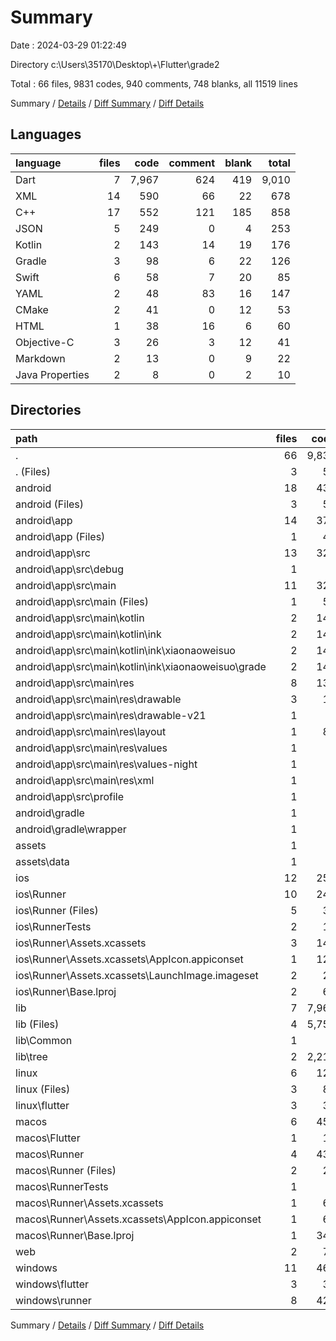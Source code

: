 # Summary

Date : 2024-03-29 01:22:49

Directory c:\\Users\\35170\\Desktop\\+\\Flutter\\grade2

Total : 66 files,  9831 codes, 940 comments, 748 blanks, all 11519 lines

Summary / [Details](details.md) / [Diff Summary](diff.md) / [Diff Details](diff-details.md)

## Languages
| language | files | code | comment | blank | total |
| :--- | ---: | ---: | ---: | ---: | ---: |
| Dart | 7 | 7,967 | 624 | 419 | 9,010 |
| XML | 14 | 590 | 66 | 22 | 678 |
| C++ | 17 | 552 | 121 | 185 | 858 |
| JSON | 5 | 249 | 0 | 4 | 253 |
| Kotlin | 2 | 143 | 14 | 19 | 176 |
| Gradle | 3 | 98 | 6 | 22 | 126 |
| Swift | 6 | 58 | 7 | 20 | 85 |
| YAML | 2 | 48 | 83 | 16 | 147 |
| CMake | 2 | 41 | 0 | 12 | 53 |
| HTML | 1 | 38 | 16 | 6 | 60 |
| Objective-C | 3 | 26 | 3 | 12 | 41 |
| Markdown | 2 | 13 | 0 | 9 | 22 |
| Java Properties | 2 | 8 | 0 | 2 | 10 |

## Directories
| path | files | code | comment | blank | total |
| :--- | ---: | ---: | ---: | ---: | ---: |
| . | 66 | 9,831 | 940 | 748 | 11,519 |
| . (Files) | 3 | 58 | 83 | 23 | 164 |
| android | 18 | 435 | 84 | 62 | 581 |
| android (Files) | 3 | 53 | 0 | 13 | 66 |
| android\\app | 14 | 377 | 84 | 48 | 509 |
| android\\app (Files) | 1 | 48 | 6 | 10 | 64 |
| android\\app\\src | 13 | 329 | 78 | 38 | 445 |
| android\\app\\src\\debug | 1 | 3 | 4 | 1 | 8 |
| android\\app\\src\\main | 11 | 324 | 70 | 36 | 430 |
| android\\app\\src\\main (Files) | 1 | 51 | 12 | 6 | 69 |
| android\\app\\src\\main\\kotlin | 2 | 143 | 14 | 19 | 176 |
| android\\app\\src\\main\\kotlin\\ink | 2 | 143 | 14 | 19 | 176 |
| android\\app\\src\\main\\kotlin\\ink\\xiaonaoweisuo | 2 | 143 | 14 | 19 | 176 |
| android\\app\\src\\main\\kotlin\\ink\\xiaonaoweisuo\\grade | 2 | 143 | 14 | 19 | 176 |
| android\\app\\src\\main\\res | 8 | 130 | 44 | 11 | 185 |
| android\\app\\src\\main\\res\\drawable | 3 | 16 | 7 | 4 | 27 |
| android\\app\\src\\main\\res\\drawable-v21 | 1 | 3 | 1 | 2 | 6 |
| android\\app\\src\\main\\res\\layout | 1 | 84 | 8 | 2 | 94 |
| android\\app\\src\\main\\res\\values | 1 | 9 | 9 | 1 | 19 |
| android\\app\\src\\main\\res\\values-night | 1 | 9 | 9 | 1 | 19 |
| android\\app\\src\\main\\res\\xml | 1 | 9 | 10 | 1 | 20 |
| android\\app\\src\\profile | 1 | 2 | 4 | 1 | 7 |
| android\\gradle | 1 | 5 | 0 | 1 | 6 |
| android\\gradle\\wrapper | 1 | 5 | 0 | 1 | 6 |
| assets | 1 | 1 | 0 | 0 | 1 |
| assets\\data | 1 | 1 | 0 | 0 | 1 |
| ios | 12 | 259 | 7 | 28 | 294 |
| ios\\Runner | 10 | 243 | 3 | 18 | 264 |
| ios\\Runner (Files) | 5 | 34 | 1 | 12 | 47 |
| ios\\RunnerTests | 2 | 16 | 4 | 10 | 30 |
| ios\\Runner\\Assets.xcassets | 3 | 148 | 0 | 4 | 152 |
| ios\\Runner\\Assets.xcassets\\AppIcon.appiconset | 1 | 122 | 0 | 1 | 123 |
| ios\\Runner\\Assets.xcassets\\LaunchImage.imageset | 2 | 26 | 0 | 3 | 29 |
| ios\\Runner\\Base.lproj | 2 | 61 | 2 | 2 | 65 |
| lib | 7 | 7,967 | 624 | 419 | 9,010 |
| lib (Files) | 4 | 5,752 | 443 | 366 | 6,561 |
| lib\\Common | 1 | 0 | 0 | 2 | 2 |
| lib\\tree | 2 | 2,215 | 181 | 51 | 2,447 |
| linux | 6 | 122 | 27 | 44 | 193 |
| linux (Files) | 3 | 86 | 18 | 27 | 131 |
| linux\\flutter | 3 | 36 | 9 | 17 | 62 |
| macos | 6 | 450 | 5 | 16 | 471 |
| macos\\Flutter | 1 | 12 | 3 | 4 | 19 |
| macos\\Runner | 4 | 431 | 0 | 8 | 439 |
| macos\\Runner (Files) | 2 | 20 | 0 | 6 | 26 |
| macos\\RunnerTests | 1 | 7 | 2 | 4 | 13 |
| macos\\Runner\\Assets.xcassets | 1 | 68 | 0 | 1 | 69 |
| macos\\Runner\\Assets.xcassets\\AppIcon.appiconset | 1 | 68 | 0 | 1 | 69 |
| macos\\Runner\\Base.lproj | 1 | 343 | 0 | 1 | 344 |
| web | 2 | 73 | 16 | 7 | 96 |
| windows | 11 | 466 | 94 | 149 | 709 |
| windows\\flutter | 3 | 38 | 9 | 17 | 64 |
| windows\\runner | 8 | 428 | 85 | 132 | 645 |

Summary / [Details](details.md) / [Diff Summary](diff.md) / [Diff Details](diff-details.md)
